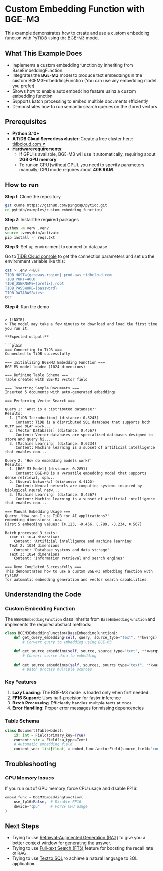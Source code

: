 # Custom Embedding Function with BGE-M3

This example demonstrates how to create and use a custom embedding function with PyTiDB using the BGE-M3 model.

## What This Example Does

- Implements a custom embedding function by inheriting from BaseEmbeddingFunction
- Integrates the **BGE-M3** model to produce text embeddings in the custom BGEM3EmbeddingFunction (You can use any embedding model you prefer)
- Shows how to enable auto embedding feature using a custom embedding function
- Supports batch processing to embed multiple documents efficiently
- Demonstrates how to run semantic search queries on the stored vectors

## Prerequisites

- **Python 3.10+**  
- **A TiDB Cloud Serverless cluster**: Create a free cluster here: [tidbcloud.com ↗️](https://tidbcloud.com/?utm_source=github&utm_medium=referral&utm_campaign=pytidb_readme)  
- **Hardware requirements**:  
  - If GPU is available, BGE-M3 will use it automatically, requiring about **2GB GPU memory**  
  - To run on CPU (without GPU), you need to specify parameters manually; CPU mode requires about **4GB RAM**  

## How to run

**Step 1**: Clone the repository

```bash
git clone https://github.com/pingcap/pytidb.git
cd pytidb/examples/custom_embedding_function/
```

**Step 2**: Install the required packages

```bash
python -m venv .venv
source .venv/bin/activate
pip install -r reqs.txt
```

**Step 3**: Set up environment to connect to database

Go to [TiDB Cloud console](https://tidbcloud.com/clusters) to get the connection parameters and set up the environment variable like this:

```bash
cat > .env <<EOF
TIDB_HOST={gateway-region}.prod.aws.tidbcloud.com
TIDB_PORT=4000
TIDB_USERNAME={prefix}.root
TIDB_PASSWORD={password}
TIDB_DATABASE=test
EOF
```

**Step 4**: Run the demo

```

> [!NOTE]
> The model may take a few minutes to download and load the first time you run it.

**Expected output:**

```plain
=== Connecting to TiDB ===
Connected to TiDB successfully

=== Initializing BGE-M3 Embedding Function ===
BGE-M3 model loaded (1024 dimensions)

=== Defining Table Schema ===
Table created with BGE-M3 vector field

=== Inserting Sample Documents ===
Inserted 5 documents with auto-generated embeddings

=== Performing Vector Search ===

Query 1: 'What is a distributed database?'
Results:
  1. [TiDB Introduction] (distance: 0.3243)
     Content: TiDB is a distributed SQL database that supports both OLTP and OLAP work...
  2. [Vector Databases] (distance: 0.4567)
     Content: Vector databases are specialized databases designed to store and query hi...
  3. [Machine Learning] (distance: 0.6234)
     Content: Machine learning is a subset of artificial intelligence that enables com...

Query 2: 'How do embedding models work?'
Results:
  1. [BGE-M3 Model] (distance: 0.2891)
     Content: BGE-M3 is a versatile embedding model that supports dense retrieval, spa...
  2. [Neural Networks] (distance: 0.4123)
     Content: Neural networks are computing systems inspired by biological neural netw...
  3. [Machine Learning] (distance: 0.4567)
     Content: Machine learning is a subset of artificial intelligence that enables com...

=== Manual Embedding Usage ===
Query: 'How can I use TiDB for AI applications?'
Embedding dimensions: 1024
First 5 embedding values: [0.123, -0.456, 0.789, -0.234, 0.567]

Batch processed 3 texts:
  Text 1: 1024 dimensions
    Content: 'Artificial intelligence and machine learning'
  Text 2: 1024 dimensions
    Content: 'Database systems and data storage'
  Text 3: 1024 dimensions
    Content: 'Information retrieval and search engines'

=== Demo Completed Successfully ===
This demonstrates how to use a custom BGE-M3 embedding function with PyTiDB
for automatic embedding generation and vector search capabilities.
```

## Understanding the Code

### Custom Embedding Function

The `BGEM3EmbeddingFunction` class inherits from `BaseEmbeddingFunction` and implements the required abstract methods:

```python
class BGEM3EmbeddingFunction(BaseEmbeddingFunction):
    def get_query_embedding(self, query, source_type="text", **kwargs) -> List[float]:
        # Convert query to embedding using BGE-M3
        
    def get_source_embedding(self, source, source_type="text", **kwargs) -> List[float]:
        # Convert source data to embedding
        
    def get_source_embeddings(self, sources, source_type="text", **kwargs) -> List[List[float]]:
        # Batch process multiple sources
```

### Key Features

1. **Lazy Loading**: The BGE-M3 model is loaded only when first needed
2. **FP16 Support**: Uses half-precision for faster inference
3. **Batch Processing**: Efficiently handles multiple texts at once
4. **Error Handling**: Proper error messages for missing dependencies

### Table Schema

```python
class Document(TableModel):
    id: int = Field(primary_key=True)
    content: str = Field(sa_type=Text)
    # Automatic embedding field
    content_vec: list[float] = embed_func.VectorField(source_field="content")
```

## Troubleshooting

### GPU Memory Issues

If you run out of GPU memory, force CPU usage and disable FP16:

```python
embed_func = BGEM3EmbeddingFunction(
    use_fp16=False,  # Disable FP16
    device="cpu"     # Force CPU usage
)
```

## Next Steps

- Trying to use [Retrieval-Augmented Generation (RAG)](/examples/rag/README.md) to give you a better context window for generating the answer.
- Trying to use [Full-text Search (FTS)](/examples/image_search/README.md) feature for boosting the recall rate of RAG.
- Trying to use [Text to SQL](/examples/text2sql/README.md) to achieve a natural language to SQL application.